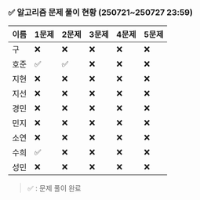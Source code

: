 ### ✅ 알고리즘 문제 풀이 현황 (250721~250727 23:59)

| 이름   | 1문제 | 2문제 | 3문제 | 4문제 | 5문제 |
|--------|--------|--------|--------|--------|--------|
| 구     | ❌     | ❌     | ❌     | ❌     | ❌     |
| 호준   | ✅     | ✅     | ❌     | ❌     | ❌     |
| 지현   | ❌     | ❌     | ❌     | ❌     | ❌     |
| 지선   | ❌     | ❌     | ❌     | ❌     | ❌     |
| 경민   | ❌     | ❌     | ❌     | ❌     | ❌     |
| 민지   | ❌     | ❌     | ❌     | ❌     | ❌     |
| 소연   | ❌     | ❌     | ❌     | ❌     | ❌     |
| 수희   | ✅     | ❌     | ❌     | ❌     | ❌     |
| 성민   | ❌     | ❌     | ❌     | ❌     | ❌     |

> ✅ : 문제 풀이 완료
